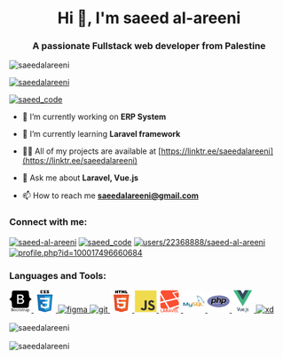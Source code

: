 <h1 align="center">Hi 👋, I'm saeed al-areeni</h1>
<h3 align="center">A passionate Fullstack web developer from Palestine</h3>

<p align="left"> <img src="https://komarev.com/ghpvc/?username=saeedalareeni&label=Profile%20views&color=0e75b6&style=flat" alt="saeedalareeni" /> </p>

<p align="left"> <a href="https://github.com/ryo-ma/github-profile-trophy"><img src="https://github-profile-trophy.vercel.app/?username=saeedalareeni" alt="saeedalareeni" /></a> </p>

<p align="left"> <a href="https://twitter.com/saeed_code" target="blank"><img src="https://img.shields.io/twitter/follow/saeed_code?logo=twitter&style=for-the-badge" alt="saeed_code" /></a> </p>

- 🔭 I’m currently working on **ERP System**

- 🌱 I’m currently learning **Laravel framework**

- 👨‍💻 All of my projects are available at [https://linktr.ee/saeedalareeni](https://linktr.ee/saeedalareeni)

- 💬 Ask me about **Laravel, Vue.js**

- 📫 How to reach me **saeedalareeni@gmail.com**

<h3 align="left">Connect with me:</h3>
<p align="left">
<a href="https://codepen.io/saeed-al-areeni" target="blank"><img align="center" src="https://raw.githubusercontent.com/rahuldkjain/github-profile-readme-generator/master/src/images/icons/Social/codepen.svg" alt="saeed-al-areeni" height="30" width="40" /></a>
<a href="https://twitter.com/saeed_code" target="blank"><img align="center" src="https://raw.githubusercontent.com/rahuldkjain/github-profile-readme-generator/master/src/images/icons/Social/twitter.svg" alt="saeed_code" height="30" width="40" /></a>
<a href="https://stackoverflow.com/users/22368888/saeed-al-areeni" target="blank"><img align="center" src="https://raw.githubusercontent.com/rahuldkjain/github-profile-readme-generator/master/src/images/icons/Social/stack-overflow.svg" alt="users/22368888/saeed-al-areeni" height="30" width="40" /></a>
<a href="https://fb.com/profile.php?id=100017496660684" target="blank"><img align="center" src="https://raw.githubusercontent.com/rahuldkjain/github-profile-readme-generator/master/src/images/icons/Social/facebook.svg" alt="profile.php?id=100017496660684" height="30" width="40" /></a>
</p>

<h3 align="left">Languages and Tools:</h3>
<p align="left"> <a href="https://getbootstrap.com" target="_blank" rel="noreferrer"> <img src="https://raw.githubusercontent.com/devicons/devicon/master/icons/bootstrap/bootstrap-plain-wordmark.svg" alt="bootstrap" width="40" height="40"/> </a> <a href="https://www.w3schools.com/css/" target="_blank" rel="noreferrer"> <img src="https://raw.githubusercontent.com/devicons/devicon/master/icons/css3/css3-original-wordmark.svg" alt="css3" width="40" height="40"/> </a> <a href="https://www.figma.com/" target="_blank" rel="noreferrer"> <img src="https://www.vectorlogo.zone/logos/figma/figma-icon.svg" alt="figma" width="40" height="40"/> </a> <a href="https://git-scm.com/" target="_blank" rel="noreferrer"> <img src="https://www.vectorlogo.zone/logos/git-scm/git-scm-icon.svg" alt="git" width="40" height="40"/> </a> <a href="https://www.w3.org/html/" target="_blank" rel="noreferrer"> <img src="https://raw.githubusercontent.com/devicons/devicon/master/icons/html5/html5-original-wordmark.svg" alt="html5" width="40" height="40"/> </a> <a href="https://developer.mozilla.org/en-US/docs/Web/JavaScript" target="_blank" rel="noreferrer"> <img src="https://raw.githubusercontent.com/devicons/devicon/master/icons/javascript/javascript-original.svg" alt="javascript" width="40" height="40"/> </a> <a href="https://laravel.com/" target="_blank" rel="noreferrer"> <img src="https://raw.githubusercontent.com/devicons/devicon/master/icons/laravel/laravel-plain-wordmark.svg" alt="laravel" width="40" height="40"/> </a> <a href="https://www.mysql.com/" target="_blank" rel="noreferrer"> <img src="https://raw.githubusercontent.com/devicons/devicon/master/icons/mysql/mysql-original-wordmark.svg" alt="mysql" width="40" height="40"/> </a> <a href="https://www.php.net" target="_blank" rel="noreferrer"> <img src="https://raw.githubusercontent.com/devicons/devicon/master/icons/php/php-original.svg" alt="php" width="40" height="40"/> </a> <a href="https://vuejs.org/" target="_blank" rel="noreferrer"> <img src="https://raw.githubusercontent.com/devicons/devicon/master/icons/vuejs/vuejs-original-wordmark.svg" alt="vuejs" width="40" height="40"/> </a> <a href="https://www.adobe.com/products/xd.html" target="_blank" rel="noreferrer"> <img src="https://cdn.worldvectorlogo.com/logos/adobe-xd.svg" alt="xd" width="40" height="40"/> </a> </p>

<p><img align="center" src="https://github-readme-stats.vercel.app/api/top-langs?username=saeedalareeni&show_icons=true&locale=en&layout=compact" alt="saeedalareeni" /></p>

<p><img align="center" src="https://github-readme-streak-stats.herokuapp.com/?user=saeedalareeni&" alt="saeedalareeni" /></p>
